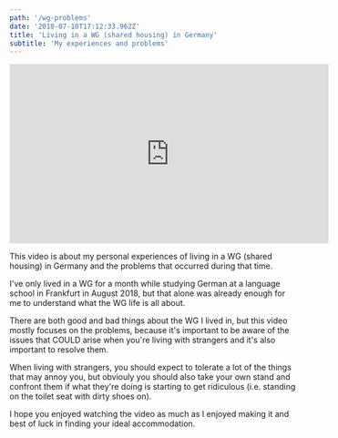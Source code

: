 ```yaml
---
path: '/wg-problems'
date: '2018-07-10T17:12:33.962Z'
title: 'Living in a WG (shared housing) in Germany' 
subtitle: 'My experiences and problems'
---
```


<iframe width="560" height="315" src="https://www.youtube.com/embed/Rl1Zdg88H54" frameborder="0" allow="autoplay; encrypted-media" allowfullscreen></iframe>

This video is about my personal experiences of living in a WG (shared housing) in Germany and the problems that occurred during that time. 

I've only lived in a WG for a month while studying German at a language school in Frankfurt in August 2018, but that alone was already enough for me to understand what the WG life is all about. 

There are both good and bad things about the WG I lived in, but this video mostly focuses on the problems, because it's important to be aware of the issues that COULD arise when you're living with strangers and it's also important to resolve them. 

When living with strangers, you should expect to tolerate a lot of the things that may annoy you, but obviouly you should also take your own stand and confront them if what they're doing is starting to get ridiculous (i.e. standing on the toilet seat with dirty shoes on).

I hope you enjoyed watching the video as much as I enjoyed making it and best of luck in finding your ideal accommodation. 